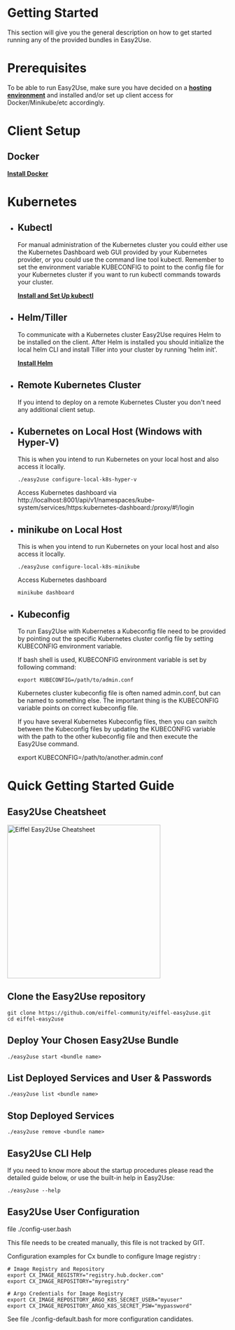 <!---
   Copyright 2019 Ericsson AB.
   For a full list of individual contributors, please see the commit history.

   Licensed under the Apache License, Version 2.0 (the "License");
   you may not use this file except in compliance with the License.
   You may obtain a copy of the License at

       http://www.apache.org/licenses/LICENSE-2.0

   Unless required by applicable law or agreed to in writing, software
   distributed under the License is distributed on an "AS IS" BASIS,
   WITHOUT WARRANTIES OR CONDITIONS OF ANY KIND, either express or implied.
   See the License for the specific language governing permissions and
   limitations under the License.
--->
# Getting Started

This section will give you the general description on how to get started running any of the provided bundles in Easy2Use.

# Prerequisites

To be able to run Easy2Use, make sure you have decided on a [**hosting environment**](./Hosting_Environments.md) and installed and/or set up client access for Docker/Minikube/etc accordingly.

# Client Setup
## Docker 
[**Install Docker**](https://docs.docker.com/v17.12/install/)

# Kubernetes
* Kubectl
  - 
  For manual administration of the Kubernetes cluster you could either use the Kubernetes Dashboard web GUI provided by your Kubernetes provider, or you could use the command line tool kubectl. Remember to set the environment variable KUBECONFIG to point to the config file for your Kubernetes cluster if you want to run kubectl commands towards your cluster.

  [**Install and Set Up kubectl**](https://kubernetes.io/docs/tasks/tools/install-kubectl/)
    
* Helm/Tiller
  - 
  To communicate with a Kubernetes cluster Easy2Use requires Helm to be installed on the client. After Helm is installed you should initialize the local helm CLI and install Tiller into your cluster by running 'helm init'.

  [**Install Helm**](https://helm.sh/docs/using_helm/)

* Remote Kubernetes Cluster
  - 
  If you intend to deploy on a remote Kubernetes Cluster you don't need any additional client setup.

* Kubernetes on Local Host (Windows with Hyper-V)
  - 
  This is when you intend to run Kubernetes on your local host and also access it locally. 
  ```
  ./easy2use configure-local-k8s-hyper-v
  ```

  Access Kubernetes dashboard via http://localhost:8001/api/v1/namespaces/kube-system/services/https:kubernetes-dashboard:/proxy/#!/login


* minikube on Local Host
  - 
  This is when you intend to run Kubernetes on your local host and also access it locally.
  ```
  ./easy2use configure-local-k8s-minikube
  ```

  Access Kubernetes dashboard
  ```
  minikube dashboard
  ```

* Kubeconfig
  - 
  To run Easy2Use with Kubernetes a Kubeconfig file need to be provided by pointing out the specific Kubernetes cluster config file by setting KUBECONFIG environment variable.

  If bash shell is used, KUBECONFIG environment variable is set by following command:
  ```
  export KUBECONFIG=/path/to/admin.conf
  ```
  
  Kubernetes cluster kubeconfig file is often named admin.conf, but can be named to something else. The important thing is the KUBECONFIG variable points on correct kubeconfig file.

  If you have several Kubernetes Kubeconfig files, then you can switch between the Kubeconfig files by updating the KUBECONFIG variable with the path to the other kubeconfig file and then execute the Easy2Use command.

  export KUBECONFIG=/path/to/another.admin.conf

# Quick Getting Started Guide

## Easy2Use Cheatsheet
<a href="../../docs/Easy2Use_CheatSheet.pdf" target="_blank"><img src="../../images/cheatsheet_easy2use.png" alt="Eiffel Easy2Use Cheatsheet" width="350" /></a>

## Clone the Easy2Use repository

```
git clone https://github.com/eiffel-community/eiffel-easy2use.git
cd eiffel-easy2use
```

## Deploy Your Chosen Easy2Use Bundle
```
./easy2use start <bundle name>
```

## List Deployed Services and User & Passwords
```
./easy2use list <bundle name>
```

## Stop Deployed Services
```
./easy2use remove <bundle name>
```

## Easy2Use CLI Help
If you need to know more about the startup procedures please read the detailed guide below, or use the built-in help in Easy2Use:
```
./easy2use --help
```

## Easy2Use User Configuration

file ./config-user.bash

This file needs to be created manually, this file is not tracked by GIT.

Configuration examples for Cx bundle to configure Image registry :
```
# Image Registry and Repository
export CX_IMAGE_REGISTRY="registry.hub.docker.com"
export CX_IMAGE_REPOSITORY="myregistry"

# Argo Credentials for Image Registry 
export CX_IMAGE_REPOSITORY_ARGO_K8S_SECRET_USER="myuser"
export CX_IMAGE_REPOSITORY_ARGO_K8S_SECRET_PSW="mypassword"
```
See file ./config-default.bash for more configuration candidates.

